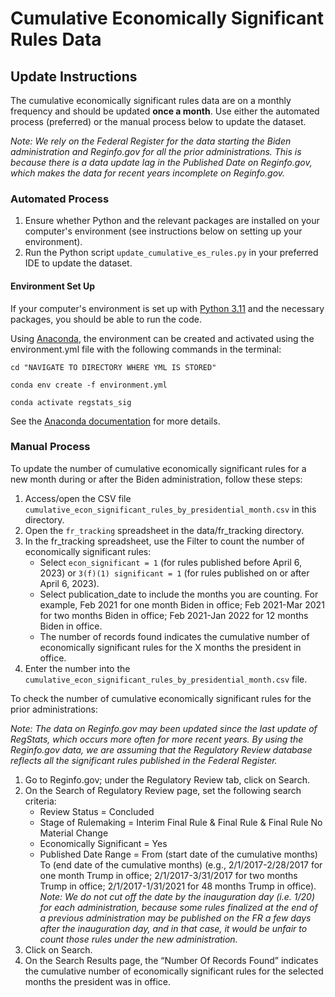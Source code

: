 # Cumulative Economically Significant Rules Data

## Update Instructions

The cumulative economically significant rules data are on a monthly frequency and should be updated **once a month**. Use either the automated process (preferred) or the manual process below to update the dataset.

*Note: We rely on the Federal Register for the data starting the Biden administration and Reginfo.gov for all the prior administrations. This is because there is a data update lag in the Published Date on Reginfo.gov, which makes the data for recent years incomplete on Reginfo.gov.*

### Automated Process

1. Ensure whether Python and the relevant packages are installed on your computer's environment (see instructions below on setting up your environment).
1. Run the Python script `update_cumulative_es_rules.py` in your preferred IDE to update the dataset.

#### Environment Set Up

If your computer's environment is set up with [Python 3.11](https://www.python.org/downloads/) and the necessary packages, you should be able to run the code.

Using [Anaconda](https://www.anaconda.com/products/distribution), the environment can be created and activated using the environment.yml file with the following commands in the terminal:

```{bash}
cd "NAVIGATE TO DIRECTORY WHERE YML IS STORED"

conda env create -f environment.yml

conda activate regstats_sig
```

See the [Anaconda documentation](https://docs.conda.io/projects/conda/en/latest/user-guide/tasks/manage-environments.html) for more details.

### Manual Process
To update the number of cumulative economically significant rules for a new month during or after the Biden administration, follow these steps:

1. Access/open the CSV file `cumulative_econ_significant_rules_by_presidential_month.csv` in this directory.
1. Open the `fr_tracking` spreadsheet in the data/fr_tracking directory.
1. In the fr_tracking spreadsheet, use the Filter to count the number of economically significant rules:
   - Select `econ_significant = 1` (for rules published before April 6, 2023) or `3(f)(1) significant = 1` (for rules published on or after April 6, 2023).
   - Select publication_date to include the months you are counting. For example, Feb 2021 for one month Biden in office; Feb 2021-Mar 2021 for two months Biden in office; Feb 2021-Jan 2022 for 12 months Biden in office.
   - The number of records found indicates the cumulative number of economically significant rules for the X months the president in office.
1. Enter the number into the `cumulative_econ_significant_rules_by_presidential_month.csv` file.

To check the number of cumulative economically significant rules for the prior administrations:

*Note: The data on Reginfo.gov may been updated since the last update of RegStats, which occurs more often for more recent years. By using the Reginfo.gov data, we are assuming that the Regulatory Review database reflects all the significant rules published in the Federal Register.*

1. Go to Reginfo.gov; under the Regulatory Review tab, click on Search.  
1. On the Search of Regulatory Review page, set the following search criteria:  
   - Review Status = Concluded
   - Stage of Rulemaking = Interim Final Rule & Final Rule & Final Rule No Material Change
   - Economically Significant = Yes
   - Published Date Range = From (start date of the cumulative months) To (end date of the cumulative months) (e.g., 2/1/2017-2/28/2017 for one month Trump in office; 2/1/2017-3/31/2017 for two months Trump in office; 2/1/2017-1/31/2021 for 48 months Trump in office).  
    *Note: We do not cut off the date by the inauguration day (i.e. 1/20) for each administration, because some rules finalized at the end of a previous administration may be published on the FR a few days after the inauguration day, and in that case, it would be unfair to count those rules under the new administration.*  
1. Click on Search.  
1. On the Search Results page, the “Number Of Records Found” indicates the cumulative number of economically significant rules for the selected months the president was in office.

